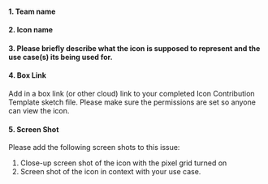 <!-- Please fill out all the sections below and format the issue tittle as `Contribution: icon name`. Thanks!-->

#### 1. Team name

#### 2. Icon name

#### 3. Please briefly describe what the icon is supposed to represent and the use case(s) its being used for.

#### 4. Box Link
Add in a box link (or other cloud) link to your completed Icon Contribution Template sketch file. Please make sure the permissions are set so anyone can view the icon.

#### 5. Screen Shot
Please add the following screen shots to this issue:

1. Close-up screen shot of the icon with the pixel grid turned on 
2. Screen shot of the icon in context with your use case. 
